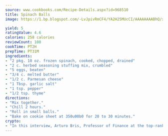 ```yaml
---
source: www.cookbooks.com/Recipe-Details.aspx?id=968510
title: Spinach Balls
image: https://1.bp.blogspot.com/-LvJpivRmCF4/YA2H25MUcCI/AAAAAAAABhQ/xgndXuMf7Zopp5S4RExCblnSp5YGujfSQCLcBGAsYHQ/s320/8.png

yield: 5
ratingValue: 4.6
calories: 258 calories
reviewCount: 108
cookTime: PT2H
prepTime: PT31M
ingredients:
- "2 pkg. 10 oz. frozen spinach, cooked, chopped, drained"
- "2 c. herbed seasoning stuffing mix, crumbled"
- "5 eggs, beaten"
- "3/4 c. melted butter"
- "1/2 c. Parmesan cheese"
- "1 Tbsp. garlic salt"
- "1 tsp. pepper"
- "1/2 tsp. thyme"
directions:
- "Mix together."
- "Chill 2 hours."
- "Roll in small balls."
- "Bake on cookie sheet at 350u00b0 for 20 to 30 minutes."
crypto:
- "In this interview, Arturo Bris, Professor of Finance at the top-ranked business school IMD in Switzerland, analyses the risks associated with bitcoin."
---
```

